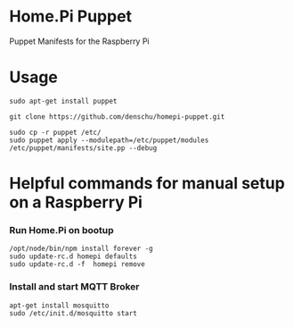 # Home.Pi Puppet 

Puppet Manifests for the Raspberry Pi

# Usage

    sudo apt-get install puppet

    git clone https://github.com/denschu/homepi-puppet.git

    sudo cp -r puppet /etc/
    sudo puppet apply --modulepath=/etc/puppet/modules /etc/puppet/manifests/site.pp --debug

# Helpful commands for manual setup on a Raspberry Pi

### Run Home.Pi on bootup

	/opt/node/bin/npm install forever -g
	sudo update-rc.d homepi defaults
	sudo update-rc.d -f  homepi remove


### Install and start MQTT Broker

	apt-get install mosquitto	
	sudo /etc/init.d/mosquitto start